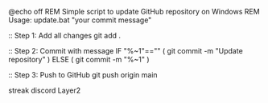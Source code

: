 @echo off
REM Simple script to update GitHub repository on Windows
REM Usage: update.bat "your commit message"

:: Step 1: Add all changes
git add .

:: Step 2: Commit with message
IF "%~1"=="" (
    git commit -m "Update repository"
) ELSE (
    git commit -m "%~1"
)

:: Step 3: Push to GitHub
git push origin main




streak
discord
Layer2
